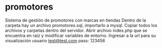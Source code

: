 # promotores
Sistema de gestión de promotores con marcas en tiendas
Dentro de la carpeta hay un archivo promotores.sql, importarlo a mysql.
Copiar todos los archivos y carpetas dentro del servidor.
Abrir archivo index.php que se encuentra en raiz y modificar variables de entorno.
Ingresar a la url para su visualización 
usuario test@test.com pass: 123456

